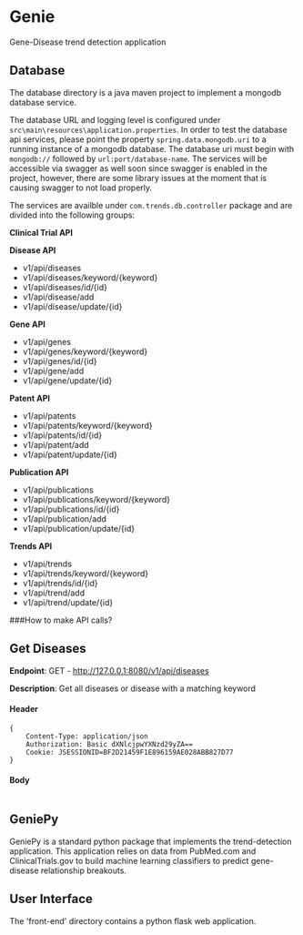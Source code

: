 # Genie
Gene-Disease trend detection application

## Database
The database directory is a java maven project to implement a mongodb database service.

The database URL and logging level is configured under `src\main\resources\application.properties`. In order to test the database api services, please point the property `spring.data.mongodb.uri` to a running instance of a mongodb database. The database uri must begin with `mongodb://` followed by `url:port/database-name`. The services will be accessible via swagger as well soon since swagger is enabled in the project, however, there are some library issues at the moment that is causing swagger to not load properly.

The services are availble under `com.trends.db.controller` package and are divided into the following groups:

**Clinical Trial API**

> 
**Disease API**
- v1/api/diseases
- v1/api/diseases/keyword/{keyword}
- v1/api/diseases/id/{id}
- v1/api/disease/add
- v1/api/disease/update/{id}

**Gene API**

- v1/api/genes
- v1/api/genes/keyword/{keyword}
- v1/api/genes/id/{id}
- v1/api/gene/add
- v1/api/gene/update/{id}

**Patent API**

- v1/api/patents
- v1/api/patents/keyword/{keyword}
- v1/api/patents/id/{id}
- v1/api/patent/add
- v1/api/patent/update/{id}

**Publication API**

- v1/api/publications
- v1/api/publications/keyword/{keyword}
- v1/api/publications/id/{id}
- v1/api/publication/add
- v1/api/publication/update/{id}

**Trends API**

- v1/api/trends
- v1/api/trends/keyword/{keyword}
- v1/api/trends/id/{id}
- v1/api/trend/add
- v1/api/trend/update/{id}

###How to make API calls?

## Get Diseases

**Endpoint**: GET - http://127.0.0.1:8080/v1/api/diseases

**Description**: Get all diseases or disease with a matching keyword

#### Header
```
{
	Content-Type: application/json
	Authorization: Basic dXNlcjpwYXNzd29yZA==
	Cookie: JSESSIONID=BF2D21459F1E896159AE028ABB827D77
}
```


#### Body
```

```

## GeniePy
GeniePy is a standard python package that implements the trend-detection application. This application relies on data from PubMed.com and ClinicalTrials.gov to build machine learning classifiers to predict gene-disease relationship breakouts.

## User Interface
The 'front-end' directory contains a python flask web application.
